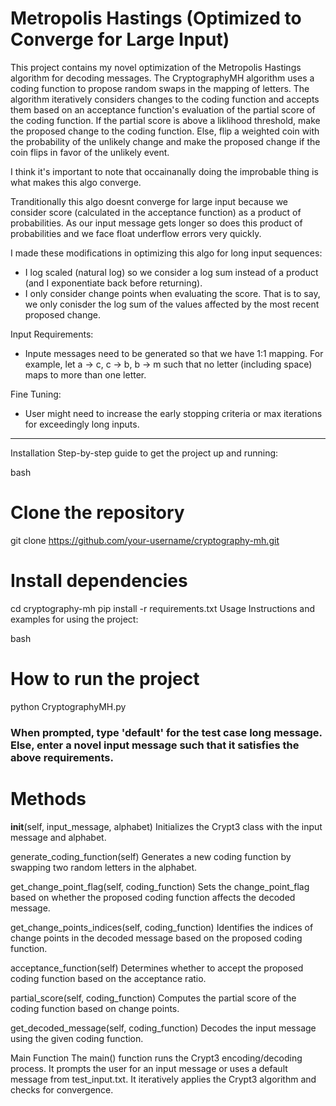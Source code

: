 # Metropolis Hastings (Optimized to Converge for Large Input)

This project contains my novel optimization of the Metropolis Hastings algorithm for decoding messages. 
The CryptographyMH algorithm uses a coding function to propose random swaps in the mapping of letters.
The algorithm iteratively considers changes to the coding function and accepts them based on an acceptance function's evaluation of the 
partial score of the coding function. If the partial score is above a liklihood threshold, make the proposed change to the coding function. 
Else, flip a weighted coin with the probability of the unlikely change and make the proposed change if the coin flips in favor of the unlikely event.

I think it's important to note that occainanally doing the improbable thing is what makes this algo converge. 

Tranditionally this algo doesnt converge for large input because we consider score (calculated in the acceptance function) as a product of probabilities. As our 
input message gets longer so does this product of probabilities and we face float underflow errors very quickly.

I made these modifications in optimizing this algo for long input sequences:
 - I log scaled (natural log) so we consider a log sum instead of a product (and I exponentiate back before returning).
 - I only consider change points when evaluating the score. That is to say, we only conisder the log sum of the values affected by the most
   recent proposed change.


Input Requirements:
  - Inpute messages need to be generated so that we have 1:1 mapping. For example, let a -> c, c -> b, b -> m such that no letter (including space)
     maps to more than one letter.

Fine Tuning:
  - User might need to increase the early stopping criteria or max iterations for exceedingly long inputs.
    
_________________________________________________________________________________________________________________________________________________________

Installation
Step-by-step guide to get the project up and running:

bash
# Clone the repository
git clone https://github.com/your-username/cryptography-mh.git

# Install dependencies
cd cryptography-mh
pip install -r requirements.txt
Usage
Instructions and examples for using the project:

bash
# How to run the project
python CryptographyMH.py
### When prompted, type 'default' for the test case long message. Else, enter a novel input message such that it satisfies the above requirements.


# Methods
__init__(self, input_message, alphabet)
Initializes the Crypt3 class with the input message and alphabet.

generate_coding_function(self)
Generates a new coding function by swapping two random letters in the alphabet.

get_change_point_flag(self, coding_function)
Sets the change_point_flag based on whether the proposed coding function affects the decoded message.

get_change_points_indices(self, coding_function)
Identifies the indices of change points in the decoded message based on the proposed coding function.

acceptance_function(self)
Determines whether to accept the proposed coding function based on the acceptance ratio.

partial_score(self, coding_function)
Computes the partial score of the coding function based on change points.

get_decoded_message(self, coding_function)
Decodes the input message using the given coding function.

Main Function
The main() function runs the Crypt3 encoding/decoding process. It prompts the user for an input message or uses a default message from test_input.txt. It iteratively applies the Crypt3 algorithm and checks for convergence.
